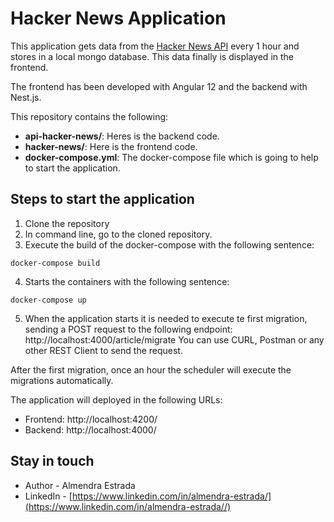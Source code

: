 # Hacker News Application

This application gets data from the [Hacker News API](https://hn.algolia.com/api/v1/search_by_date?query=nodejs) every 1 hour and stores in a local mongo database. This data finally is displayed in the frontend. 

The frontend has been developed with Angular 12 and the backend with Nest.js.

This repository contains the following:
- **api-hacker-news/**: Heres is the backend code.
- **hacker-news/**: Here is the frontend code.
- **docker-compose.yml**: The docker-compose file which is going to help to start the application.

## Steps to start the application

1. Clone the repository
2. In command line, go to the cloned repository.
3. Execute the build of the docker-compose with the following sentence:

```
docker-compose build
```

4. Starts the containers with the following sentence:
```
docker-compose up
```

5. When the application starts it is needed to execute te first migration, sending a POST request to the following endpoint:
http://localhost:4000/article/migrate
You can use CURL, Postman or any other REST Client to send the request.

After the first migration, once an hour the scheduler will execute the migrations automatically.

The application will deployed in the following URLs:
- Frontend: http://localhost:4200/
- Backend: http://localhost:4000/

## Stay in touch
- Author - Almendra Estrada
- LinkedIn - [https://www.linkedin.com/in/almendra-estrada/](https://www.linkedin.com/in/almendra-estrada//)
